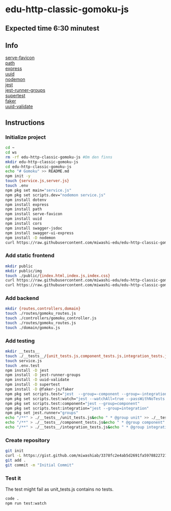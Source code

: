 # edu-http-classic-gomoku-js

## Expected time 6:30 minutest

## Info

[serve-favicon](https://expressjs.com/en/resources/middleware/serve-favicon.html)  
[path](https://www.npmjs.com/package/path)  
[express](https://www.npmjs.com/package/express)  
[uuid](https://www.npmjs.com/package/uuid)  
[nodemon](https://www.npmjs.com/package/nodemon)  
[jest](https://www.npmjs.com/package/jest)  
[jest-runner-groups](https://www.npmjs.com/package/@euklios/jest-runner-groups)  
[supertest](https://www.npmjs.com/package/supertest)  
[faker](https://www.npmjs.com/package/@faker-js/faker)  
[uuid-validate](https://www.npmjs.com/package/uuid-validate)

## Instructions

### Initialize project

```bash
cd ~
cd ws
rm -rf edu-http-classic-gomoku-js #Om den finns
mkdir edu-http-classic-gomoku-js
cd edu-http-classic-gomoku-js
echo "# Gomoku" >> README.md
npm init -y
touch {service.js,server.js}
touch .env
npm pkg set main="service.js"
npm pkg set scripts.dev="nodemon service.js"
npm install dotenv
npm install express
npm install path
npm install serve-favicon
npm install uuid
npm install cors
npm install swagger-jsdoc
npm install swagger-ui-express
npm install -D nodemon 
curl https://raw.githubusercontent.com/miwashi-edu/edu-http-classic-gomoku-js/main/resources/favicon.ico -o ./public/favicon.ico
```

### Add static frontend

```bash
mkdir public
mkdir public/img
touch ./public/{index.html,index.js,index.css}
curl https://raw.githubusercontent.com/miwashi-edu/edu-http-classic-gomoku-js/main/resources/black.png -o ./public/img/black.png
curl https://raw.githubusercontent.com/miwashi-edu/edu-http-classic-gomoku-js/main/resources/white.png -o ./public/img/white.png
```

### Add backend

```bash
mkdir {routes,controllers,domain}
touch ./routes/gomoku_routes.js
touch ./controllers/gomoku_controller.js
touch ./routes/gomoku_routes.js
touch ./domain/gomoku.js
```

### Add testing

```bash
mkdir __tests__
touch ./__tests__/{unit_tests.js,component_tests.js,integration_tests.js}
touch service.js
touch .env.test
npm install -D jest
npm install -D jest-runner-groups
npm install -D uuid-validate
npm install -D supertest
npm install -D @faker-js/faker
npm pkg set scripts.test="jest  --group=-component --group=-integration"
npm pkg set scripts.test:watch="jest --watchAll=true --passWithNoTests --group=-component --group=-integration"
npm pkg set scripts.test:component="jest --group=component"
npm pkg set scripts.test:integration="jest --group=integration"
npm pkg set jest.runner="groups"
echo "/**" > ./__tests__/unit_tests.js&echo " * @group unit" >> ./__tests__/unit_tests.js&echo " */" >> ./__tests__/unit_tests.js
echo "/**" > ./__tests__/component_tests.js&echo " * @group component" >> ./__tests__/component_tests.js&echo " */" >> ./__tests__/component_tests.js
echo "/**" > ./__tests__/integration_tests.js&echo " * @group integration" >> ./__tests__/integration_tests.js&echo " */" >> ./__tests__/integration_tests.js
```
### Create repository

```bash
git init
curl -L https://gist.github.com/miwashiab/3378fc2e4ab5d2691fa5978822721796/raw/.gitignore -o .gitignore
git add .
git commit -m "Initial Commit"
```

### Test it

The test might fail as unit_tests.js contains no tests.

```bash
code .
npm run test:watch  
```
